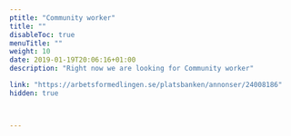 ```yaml
---
ptitle: "Community worker"
title: ""
disableToc: true
menuTitle: ""
weight: 10
date: 2019-01-19T20:06:16+01:00
description: "Right now we are looking for Community worker"

link: "https://arbetsformedlingen.se/platsbanken/annonser/24008186"
hidden: true



---
```




